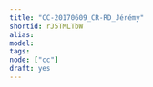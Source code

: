```yaml
---
title: "CC-20170609_CR-RD_Jérémy"
shortid: rJ5TMLTbW
alias:
model:
tags:
node: ["cc"]
draft: yes
---
```

